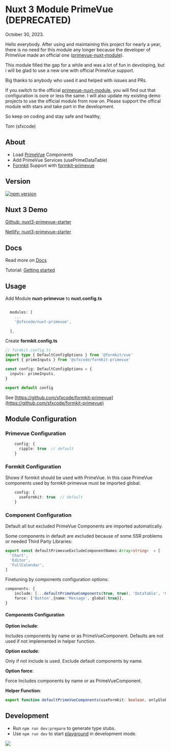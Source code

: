 # Nuxt 3 Module PrimeVue (DEPRECATED)

October 30, 2023.

Hello everybody. After using and maintaining this project for nearly a year, there is no need for this module any longer because the developer of PrimeVue made an official one ([primevue-nuxt-module](https://github.com/primefaces/primevue-nuxt-module)).

This module filled the gap for a while and was a lot of fun in devoloping, but i will be glad to use a new one with official PrimeVue support.

Big thanks to anybody who used it and helped with issues and PRs.

If you switch to the official [primevue-nuxt-module](https://github.com/primefaces/primevue-nuxt-module), you will find out that configuration is oore or less the same. I will also update my existing demo projects to use the official module from now on. Please support the offical module with stars and take part in the development.

So keep on coding and stay safe and healthy,

Tom (sfxcode)

## About

* Load [PrimeVue](https://www.primefaces.org/primevue/setup) Components
* Add PrimeVue Services (usePrimeDataTable)
* [Formkit](https://formkit.com/) Support with [formkit-primevue](https://github.com/sfxcode/formkit-primevue)

## Version

[![npm version](https://badge.fury.io/js/@sfxcode%2Fnuxt-primevue.svg)](https://badge.fury.io/js/@sfxcode%2Fnuxt-primevue)

## Nuxt 3 Demo

[Github: nuxt3-primevue-starter](https://github.com/sfxcode/nuxt3-primevue-starter)

[Netlify:  nuxt3-primevue-starter](https://nuxt3-primevue-starter.netlify.app/)

## Docs

Read more on [Docs](https://sfxcode.github.io/nuxt-primevue)

Tutorial: [Getting started](https://sfxcode.github.io/nuxt-primevue/guide/getting-started.html)

## Usage

Add Module **nuxt-primevue** to **nuxt.config.ts**

```ts

  modules: [
    ...
    '@sfxcode/nuxt-primevue',
    
  ],
```

Create **formkit.config.ts**

```ts
// formkit.config.ts
import type { DefaultConfigOptions } from '@formkit/vue'
import { primeInputs } from '@sfxcode/formkit-primevue'

const config: DefaultConfigOptions = {
  inputs: primeInputs,
}

export default config
```

See [https://github.com/sfxcode/formkit-primevue](https://github.com/sfxcode/formkit-primevue)

## Module Configuration

### Primevue Configuration

```typescript
    config: {
      ripple: true  // default
    }
```

### Formkit Configuration

Shows if formkit should be used with PrimeVue.
In this case PrimeVue components used by formkit-primevue must be imported global.

```typescript
    config: {
      useFormkit: true  // default
    }
```
### Component Configuration

Default all but excluded PrimeVue Components are imported automatically.

Some components in default are excluded because of some SSR problems or needed Third Party Libraries: 
```typescript
export const defaultPrimevueExcludeComponentNames:Array<string>  = [
  'Chart',
  'Editor',
  'FullCalendar',
]


```
Finetuning by components configuration options:

```typescript
components: {
    include: [...defaultPrimeVueComponents(true, true), 'DataTable', 'Column'],
    force: ['Button',{name:'Message', global:true}],
}
```
#### Components Configuration 
**Option include**:

Includes components by name or as PrimeVueComponent. Defaults are not used if not implemented in helper function.

**Option exclude**:

Only if not include is used. Exclude default components by name.

**Option force**:

Force Includes components by name or as PrimeVueComponent.

**Helper Function**:
``` typescript
export function defaultPrimeVueComponents(useFormkit: boolean, onlyGlobal:boolean=false) 
```

## Development

- Run `npm run dev:prepare` to generate type stubs.
- Use `npm run dev` to start [playground](./playground) in development mode.


![](PrimeVue_demo_dark.png)
